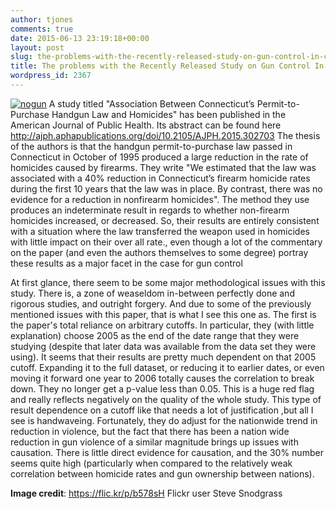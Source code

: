 ```yaml
---
author: tjones
comments: true
date: 2015-06-13 23:19:18+00:00
layout: post
slug: the-problems-with-the-recently-released-study-on-gun-control-in-connecticut
title: The problems with the Recently Released Study on Gun Control In Connecticut
wordpress_id: 2367
---
```


[![nogun](http://www.theojones.name/wp-content/uploads/2015/06/nogun.jpg)](http://www.theojones.name/wp-content/uploads/2015/06/nogun.jpg)
A study titled "Association Between Connecticut’s Permit-to-Purchase Handgun Law and Homicides" has been published in the American Journal of Public Health. Its abstract can be found here http://ajph.aphapublications.org/doi/10.2105/AJPH.2015.302703    The thesis of the authors is that the handgun permit-to-purchase law passed in Connecticut in October of 1995 produced a large reduction in the rate of homicides caused by firearms.  They write "We estimated that the law was associated with a 40% reduction in Connecticut’s firearm homicide rates during the first 10 years that the law was in place. By contrast, there was no evidence for a reduction in nonfirearm homicides". The method they use produces an indeterminate result in regards to whether non-firearm homicides increased, or decreased. So, their results are entirely consistent with a situation where the law transferred the weapon used in homicides with little impact on their over all rate., even though a lot of the commentary on the paper (and even the authors themselves to some degree) portray these results as a major facet in the case for gun control

At first glance, there seem to be some major methodological issues with this study. There is, a zone of weaseldom in-between perfectly done and rigorous studies, and outright forgery. And due to some of the previously mentioned issues with this paper, that is what I see this one as.  The first is the paper's total reliance on arbitrary cutoffs. In particular, they (with little explanation) choose 2005 as the end of the date range that they were studying (despite that later data was available from the data set they were using).  It seems that their results are pretty much dependent on that 2005 cutoff. Expanding it to the full dataset, or reducing it to earlier dates, or even moving it forward one year to 2006 totally causes the correlation to break down. They no longer get a p-value less than 0.05.  This is a huge red flag and really reflects negatively on the quality of the whole study. This type of result dependence on a cutoff like that needs a lot of justification ,but all I see is handwaveing. Fortunately, they do adjust for the nationwide trend in reduction in violence, but the fact that there has been a nation wide reduction in gun violence of a similar magnitude brings up issues with causation. There is little direct evidence for causation, and the 30% number seems quite high (particularly when compared to the relatively weak correlation between homicide rates and gun ownership between nations).

**Image credit**: https://flic.kr/p/b578sH Flickr user Steve Snodgrass
